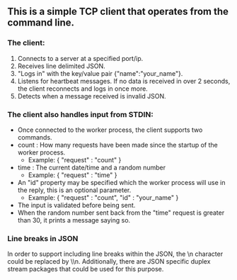 
## This is a simple TCP client that operates from the command line.

### The client:
  1. Connects to a server at a specified port/ip.
  2. Receives line delimited JSON.
  3. "Logs in" with the key/value pair {"name":"your_name"}.
  4. Listens for heartbeat messages. If no data is received in over 2 seconds, the client reconnects and logs in once more.
  5. Detects when a message received is invalid JSON.

### The client also handles input from STDIN:
  + Once connected to the worker process, the client supports two commands.
  + count : How many requests have been made since the startup of the worker process.
    + Example: { "request" : "count" }
  + time : The current date/time and a random number
    + Example: { "request" : "time" }
  + An "id" property may be specified  which the worker process will use in the reply, this is an optional parameter.
    + Example: { "request" : "count", "id" : "your_name" }
  + The input is validated before being sent.
  + When the random number sent back from the "time" request is greater than 30, it prints a message saying so.

### Line breaks in JSON
In order to support including line breaks within the JSON, the \n character could be replaced by \\\n. Additionally, there are JSON 
specific duplex stream packages that could be used for this purpose.

